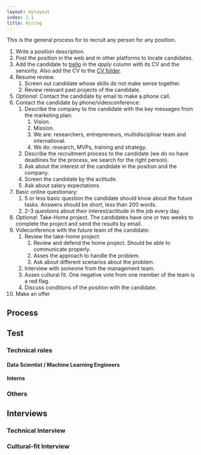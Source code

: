 ```yaml
---
layout: mylayout
index: 2.1
title: Hiring
---
```


This is the general process for to recruit any person for any position.

1. Write a position description.
2. Post the position in the web and in other platforms to locate candidates.
3. Add the candidate to [trello](https://trello.com/b/mhFU3KPU/recruitment) in the _apply_ column with its CV and the seniority. Also add the CV to the [CV folder](https://drive.google.com/drive/u/1/folders/1QEGcepnTkx9OOhKH1vAI9xocplZRk00O).
4. Resume review.
    1. Screen out candidate whose skills do not make sense together.
    2. Review relevant past projects of the candidate.
5. _Optional_: Contact the candidate by email to make a phone call.
6. Contact the candidate by phone/videoconference:
    1. Describe the company to the candidate with the key messages from the marketing plan:
        1. Vision.
        2. Mission.
        3. We are: researchers, entrepreneurs, multidisciplinar team and international.
        4. We do: research, MVPs, training and strategy.
    2. Describe the recruitment process to the candidate (we do no have deadlines for the process, we search for the right person).
    3. Ask about the interest of the candidate in the position and the company.
    4. Screen the candidate by the actitude.
    5. Ask about salary expectations.
7. Basic online questionary:
    1. 5 or less basic question the candidate should know about the future tasks. Answers should be short, less than 200 words.
    2. 2-3 questions about their interest/actitude in the job every day. 
8. _Optional_: Take-Home project. The candidates have one or two weeks to complete the project and send the results by email.
9. Videconference with the future team of the candidate:
    1. Review the take-home project:
        1. Review and defend the home project. Should be able to communicate properly.
        2. Asses the approach to handle the problem.
        3. Ask about different scenarios about the problem.
     2. Interview with someone from the management team.
     3. Asses cultural fit. One negative vote from one member of the team is a red flag.
     4. Discuss conditions of the position with the candidate.
10. Make an offer


## Process

## Test

### Technical roles

#### Data Scientist / Machine Learning Engineers

#### Interns

### Others

## Interviews

### Technical Interview

### Cultural-fit Interview